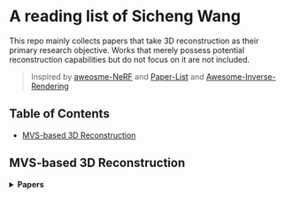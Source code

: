 # A reading list of Sicheng Wang

This repo mainly collects papers that take 3D reconstruction as their primary research objective. Works that merely possess potential reconstruction capabilities but do not focus on it are not included.

> Inspired by [aweosme-NeRF](https://github.com/awesome-NeRF/awesome-NeRF) and [Paper-List](https://github.com/YanjieZe/Paper-List?tab=readme-ov-file) and [Awesome-Inverse-Rendering
](https://github.com/ingra14m/Awesome-Inverse-Rendering?tab=readme-ov-file#nerf-based-inverse-rendering)


## Table of Contents
- [MVS-based 3D Reconstruction](#mvs-based-3d-reconstruction)


## MVS-based 3D Reconstruction
<details>
<summary><b>Papers</b></summary>

- Before Papers  
    - [Awesome-MVS](https://github.com/walsvid/Awesome-MVS)

- ICG-MVSNet: Learning Intra-view and Cross-view Relationships for Guidance in Multi-View Stereo  
    - [paper](https://arxiv.org/pdf/2503.21525) [code](https://github.com/YuhsiHu/ICG-MVSNet)
    - Pulication: ICME 2025

</details>


